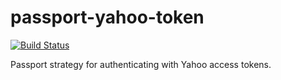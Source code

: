 # passport-yahoo-token

[![Build Status](https://travis-ci.org/ghaiklor/passport-yahoo-token.svg?branch=master)](https://travis-ci.org/ghaiklor/passport-yahoo-token)

Passport strategy for authenticating with Yahoo access tokens.
